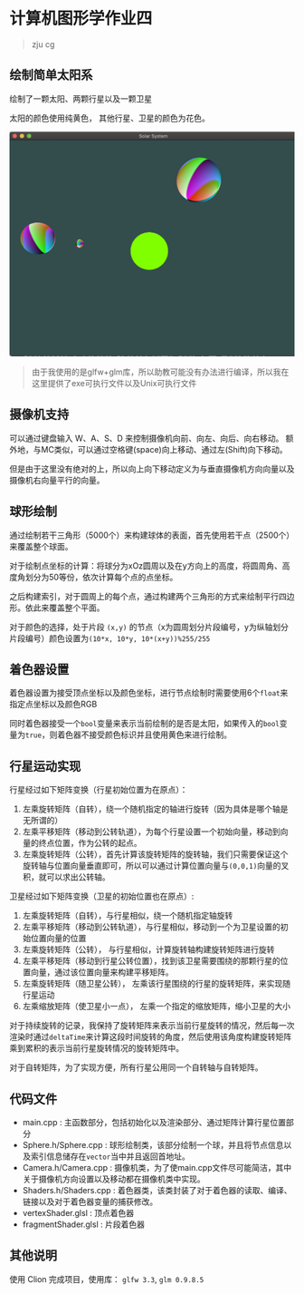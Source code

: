 # 计算机图形学作业四

> zju cg

## 绘制简单太阳系

绘制了一颗太阳、两颗行星以及一颗卫星   

太阳的颜色使用纯黄色， 其他行星、卫星的颜色为花色。

![运行截图](https://github.com/Skyminers/CGHW4/blob/master/img/Screen%20Shot.png)

> 由于我使用的是glfw+glm库，所以助教可能没有办法进行编译，所以我在这里提供了exe可执行文件以及Unix可执行文件

## 摄像机支持

可以通过键盘输入 W、A、S、D 来控制摄像机向前、向左、向后、向右移动。 额外地，与MC类似，可以通过空格键(space)向上移动、通过左(Shift)向下移动。

但是由于这里没有绝对的上，所以向上向下移动定义为与垂直摄像机方向向量以及摄像机右向量平行的向量。

## 球形绘制

通过绘制若干三角形（5000个）来构建球体的表面，首先使用若干点（2500个）来覆盖整个球面。

对于绘制点坐标的计算：将球分为xOz圆周以及在y方向上的高度，将圆周角、高度角划分为50等份，依次计算每个点的点坐标。

之后构建索引，对于圆周上的每个点，通过构建两个三角形的方式来绘制平行四边形。依此来覆盖整个平面。

对于颜色的选择，处于片段 `(x,y)` 的节点（x为圆周划分片段编号，y为纵轴划分片段编号）颜色设置为`(10*x, 10*y, 10*(x+y))%255/255` 

## 着色器设置

着色器设置为接受顶点坐标以及颜色坐标，进行节点绘制时需要使用6个`float`来指定点坐标以及颜色RGB

同时着色器接受一个`bool`变量来表示当前绘制的是否是太阳，如果传入的`bool`变量为`true`，则着色器不接受颜色标识并且使用黄色来进行绘制。

## 行星运动实现

行星经过如下矩阵变换（行星初始位置为在原点）：

1. 左乘旋转矩阵（自转），绕一个随机指定的轴进行旋转（因为具体是哪个轴是无所谓的）
2. 左乘平移矩阵（移动到公转轨道），为每个行星设置一个初始向量，移动到向量的终点位置，作为公转的起点。
3. 左乘旋转矩阵（公转），首先计算该旋转矩阵的旋转轴，我们只需要保证这个旋转轴与位置向量垂直即可，所以可以通过计算位置向量与`(0,0,1)`向量的叉积，就可以求出公转轴。

卫星经过如下矩阵变换（卫星的初始位置也在原点）:

1. 左乘旋转矩阵（自转），与行星相似，绕一个随机指定轴旋转
2. 左乘平移矩阵（移动到公转轨道），与行星相似，移动到一个为卫星设置的初始位置向量的位置
3. 左乘旋转矩阵（公转）， 与行星相似，计算旋转轴构建旋转矩阵进行旋转
4. 左乘平移矩阵（移动到行星公转位置），找到该卫星需要围绕的那颗行星的位置向量，通过该位置向量来构建平移矩阵。
5. 左乘旋转矩阵（随卫星公转）， 左乘该行星围绕的行星的旋转矩阵，来实现随行星运动
6. 左乘缩放矩阵（使卫星小一点）， 左乘一个指定的缩放矩阵，缩小卫星的大小

对于持续旋转的记录，我保持了旋转矩阵来表示当前行星旋转的情况，然后每一次渲染时通过`deltaTime`来计算这段时间旋转的角度，然后使用该角度构建旋转矩阵乘到累积的表示当前行星旋转情况的旋转矩阵中。

对于自转矩阵，为了实现方便，所有行星公用同一个自转轴与自转矩阵。

## 代码文件

- main.cpp : 主函数部分，包括初始化以及渲染部分、通过矩阵计算行星位置部分
- Sphere.h/Sphere.cpp : 球形绘制类，该部分绘制一个球，并且将节点信息以及索引信息储存在`vector`当中并且返回首地址。
- Camera.h/Camera.cpp : 摄像机类，为了使main.cpp文件尽可能简洁，其中关于摄像机方向设置以及移动都在摄像机类中实现。
- Shaders.h/Shaders.cpp : 着色器类，该类封装了对于着色器的读取、编译、链接以及对于着色器变量的捕获修改。
- vertexShader.glsl : 顶点着色器
- fragmentShader.glsl : 片段着色器

## 其他说明

使用 Clion 完成项目，使用库： `glfw 3.3`, `glm 0.9.8.5`

